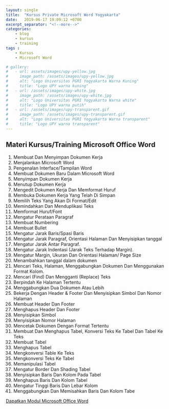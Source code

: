 ```yaml
---
layout: single
title:  "Kursus Private Microsoft Word Yogyakarta"
date:   2019-06-17 19:09:12 +0700
excerpt_separator: "<!--more-->"
categories:
    - blog
    - kursus
    - training
tags :
    - Kursus
    - Microsoft Word

# gallery:
#   - url: assets/images/upy-yellow.jpg
#     image_path: /assets/images/upy-yellow.jpg
#     alt: "Logo Universitas PGRI Yogyakarta Warna Kuning"
#     title: "Logo UPY warna kuning"
#   - url: /assets/images/upy-white.jpg
#     image_path: /assets/images/upy-white.jpg
#     alt: "Logo Universitas PGRI Yogyakarta Warna white"
#     title: "Logo UPY warna putih"
#   - url: /assets/images/upy-transparent.gif
#     image_path: /assets/images/upy-transparent.gif
#     alt: "Logo Universitas PGRI Yogyakarta Warna transparent"
#     title: "Logo UPY warna transparent"
---
```


<!-- {% include gallery caption="Silahkan di download **Logo Universitas PGRI Yogyakarta**." %} -->

## Materi Kursus/Training Microsoft Office Word
1. Membuat Dan Menyimpan Dokumen Kerja
1. Menjalankan Microsoft Word
1. Pengenalan Interface/Tampilan Word
1. Membuat Dokumen Baru Dalam Microsoft Word
1. Menyimpan Dokumen Kerja
1. Menutup Dokumen Kerja
1. Mengedit Dokumen Kerja Dan Memformat Huruf
1. Membuka Dokumen Kerja Yang Telah Di Simpan
1. Memilih Teks Yang Akan Di Format/Edit
1. Memindahkan Dan Menduplikasi Teks
1. Memformat Huruf/Font
1. Mengatur Perataan Paragraf
1. Membuat Numbering
1. Membuat Bullet
1. Mengatur Jarak Baris/Spasi Baris
1. Mengatur Jarak Paragraf, Orientasi Halaman Dan Menyisipkan tanggal
1. Mengatur Jarak Antar Paragraf.
1. Mengatur Jarak Indentasi (Jarak Teks Terhadap Margin).
1. Mengatur Margin, Ukuran Dan Orientasi Halaman/ Page Size
1. Menambahkan tanggal dalam dokumen
1. Mencari Teks, Halaman, Menggabungkan Dokumen Dan Menggunakan Format Kolom.
1. Mencari (Find) Dan Mengganti (Replace) Teks
1. Berpindah Ke Halaman Tertentu
1. Menggabungkan Dua Dokumen Atau Lebih
1. Bekerja Dengan Header & Footer Dan Menyisipkan Simbol Dan Nomor Halaman
1. Membuat Header Dan Footer
1. Menghapus Header Dan Footer
1. Menyisipkan Simbol
1. Menyisipkan Nomor Halaman
1. Mencetak Dokumen Dengan Format Tertentu
1. Membuat Dan Menghapus Tabel, Konversi Teks Ke Tabel Dan Tabel Ke Teks
1. Membuat Tabel
1. Menghapus Tabel
1. Mengkonversi Table Ke Teks
1. Mengkonversi Teks Ke Tabel
1. Memanipulasi Tabel
1. Mengatur Border Dan Shading Tabel
1. Menyisipkan Baris Dan Kolom Pada Tabel
1. Menghapus Baris Dan Kolom Tabel
1. Mengatur Tinggi Baris Dan Lebar Kolom
1. Menggabungkan Dan Memisahkan Baris Dan Kolom Tabe

[Dapatkan Modul Microsoft Office Word](https://api.whatsapp.com/send?phone=6289666445551&text=Hi%20Ilham%20%0aI%27m%20...%20%0afrom%20...%0ai%20need%20you%20to%20&source=&data=)